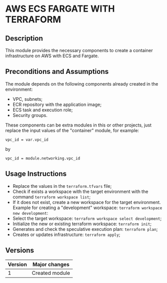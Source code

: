 # AWS ECS FARGATE WITH TERRAFORM 

## Description

This module provides the necessary components to create a container infrastructure on AWS with ECS and Fargate.

## Preconditions and Assumptions

The module depends on the following components already created in the environment:
 * VPC, subnets; 
 * ECR repository with the application image;
 * ECS task and execution role;
 * Security groups.

These components can be extra modules in this or other projects, just replace the input values of the "container" module, for example:

```
vpc_id = var.vpc_id
```
by

```
vpc_id = module.networking.vpc_id
```

## Usage Instructions

* Replace the values in the `terraform.tfvars` file;
* Check if exists a workspace with the target environment with the command `terraform workspace list`;
* If it does not exist, create a new workspace for the target environment. Example for creating a "development" workspace: `terraform workspace new development`:
* Select the target workspace: `terraform workspace select development`;
* Initialize the new or existing terraform workspace: `terraform init`;
* Generates and check the speculative execution plan: `terraform plan`;
* Creates or updates infrastructure: `terraform apply`;

## Versions

| Version | Major changes |
| ------- | ------------- |
| 1     | Created module |

